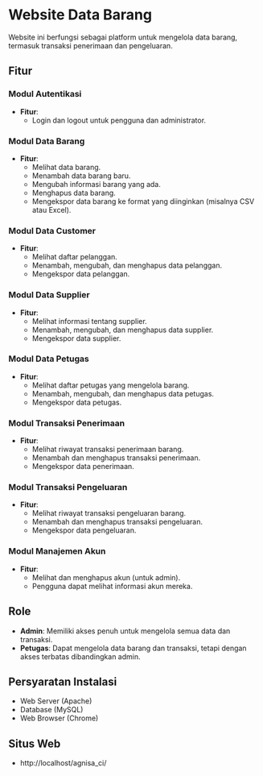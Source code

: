 # Website Data Barang

Website ini berfungsi sebagai platform untuk mengelola data barang, termasuk transaksi penerimaan dan pengeluaran.

## Fitur

### Modul Autentikasi
- **Fitur**:
  - Login dan logout untuk pengguna dan administrator.

### Modul Data Barang
- **Fitur**:
  - Melihat data barang.
  - Menambah data barang baru.
  - Mengubah informasi barang yang ada.
  - Menghapus data barang.
  - Mengekspor data barang ke format yang diinginkan (misalnya CSV atau Excel).

### Modul Data Customer
- **Fitur**:
  - Melihat daftar pelanggan.
  - Menambah, mengubah, dan menghapus data pelanggan.
  - Mengekspor data pelanggan.

### Modul Data Supplier
- **Fitur**:
  - Melihat informasi tentang supplier.
  - Menambah, mengubah, dan menghapus data supplier.
  - Mengekspor data supplier.

### Modul Data Petugas
- **Fitur**:
  - Melihat daftar petugas yang mengelola barang.
  - Menambah, mengubah, dan menghapus data petugas.
  - Mengekspor data petugas.

### Modul Transaksi Penerimaan
- **Fitur**:
  - Melihat riwayat transaksi penerimaan barang.
  - Menambah dan menghapus transaksi penerimaan.
  - Mengekspor data penerimaan.

### Modul Transaksi Pengeluaran
- **Fitur**:
  - Melihat riwayat transaksi pengeluaran barang.
  - Menambah dan menghapus transaksi pengeluaran.
  - Mengekspor data pengeluaran.

### Modul Manajemen Akun
- **Fitur**:
  - Melihat dan menghapus akun (untuk admin).
  - Pengguna dapat melihat informasi akun mereka.

## Role

- **Admin**: Memiliki akses penuh untuk mengelola semua data dan transaksi.
- **Petugas**: Dapat mengelola data barang dan transaksi, tetapi dengan akses terbatas dibandingkan admin.

## Persyaratan Instalasi

- Web Server (Apache)
- Database (MySQL)
- Web Browser (Chrome)

## Situs Web
 - http://localhost/agnisa_ci/


